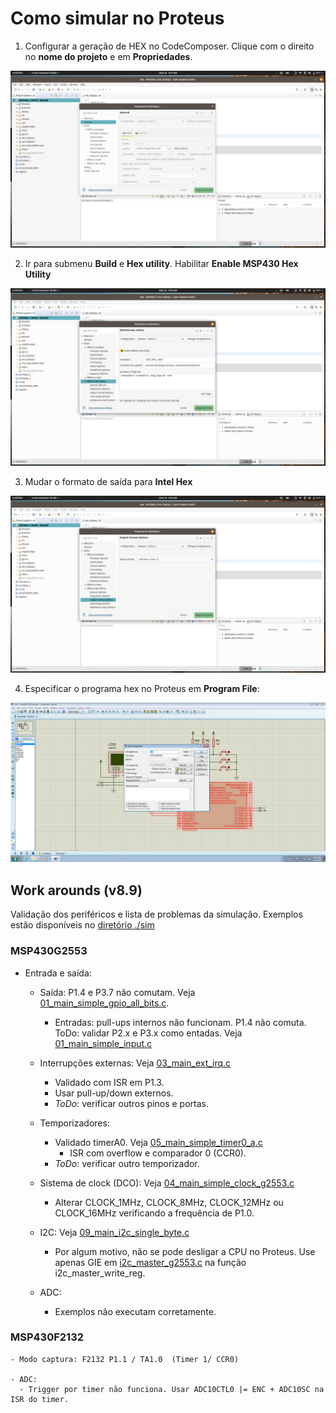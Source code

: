 # Como simular no Proteus

1. Configurar a geração de HEX no CodeComposer. Clique com o direito no **nome do projeto** e em **Propriedades**.

![Propriedades](hex_1.png)

2. Ir para submenu **Build** e **Hex utility**. Habilitar **Enable MSP430 Hex Utility**

![Hex utility](hex_2.png)

3. Mudar o formato de saída para **Intel Hex**

![Hex utility](hex_3.png)

4. Especificar o programa hex no Proteus em **Program File**:

![Hex utility](hex_4.png)

## Work arounds (v8.9)

Validação dos periféricos e lista de problemas da simulação. Exemplos estão disponíveis no [diretório ./sim](./sim/)

###  MSP430G2553

  - Entrada e saída:
    - Saída: P1.4 e P3.7 não comutam. Veja [01_main_simple_gpio_all_bits.c](./01_main_simple_gpio_all_bits.c).

      - Entradas: pull-ups internos não funcionam. P1.4 não comuta. ToDo: validar P2.x e P3.x como entadas. Veja [01_main_simple_input.c](./01_main_simple_input.c)

     - Interrupções externas: Veja [03_main_ext_irq.c](./03_main_ext_irq.c)
        - Validado com ISR em P1.3.
        - Usar pull-up/down externos.
        - _ToDo_: verificar outros pinos e portas.

    - Temporizadores:
      - Validado timerA0. Veja [05_main_simple_timer0_a.c](./05_main_simple_timer0_a.c)
        - ISR com overflow e comparador 0 (CCR0).
      - _ToDo_: verificar outro temporizador.


    - Sistema de clock (DCO): Veja [04_main_simple_clock_g2553.c](./04_main_simple_clock_g2553.c)
      - Alterar CLOCK_1MHz, CLOCK_8MHz, CLOCK_12MHz ou CLOCK_16MHz verificando a frequência de P1.0.


    - I2C: Veja [09_main_i2c_single_byte.c](./09_main_i2c_single_byte.c)
      - Por algum motivo, não se pode desligar a CPU no Proteus. Use apenas GIE em [i2c_master_g2553.c](./i2c_master_g2553.c) na função i2c_master_write_reg.

    - ADC:
      - Exemplos não executam corretamente. 


###  MSP430F2132

    - Modo captura: F2132 P1.1 / TA1.0  (Timer 1/ CCR0)
  
    - ADC:
      - Trigger por timer não funciona. Usar ADC10CTL0 |= ENC + ADC10SC na ISR do timer.